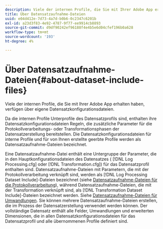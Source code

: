 ```yaml
---
description: Viele der internen Profile, die Sie mit Ihrer Adobe App erhalten haben, verfügen über eigene Datensatzkonfigurationsdateien.
title: Über Datensatzaufnahme-Dateien
uuid: e04d412e-7d73-4a7d-b0b6-0c2347c6201b
exl-id: a23d3f83-4e92-4787-9f77-ee9914cb8893
source-git-commit: d9df90242ef96188f4e4b5e6d04cfef196b0a628
workflow-type: tm+mt
source-wordcount: '193'
ht-degree: 4%

---
```


# Über Datensatzaufnahme-Dateien{#about-dataset-include-files}

Viele der internen Profile, die Sie mit Ihrer Adobe App erhalten haben, verfügen über eigene Datensatzkonfigurationsdateien.

Da die internen Profile Unterprofile des Datensatzprofils sind, enthalten ihre Datensatzkonfigurationsdateien Regeln, die zusätzliche Parameter für die Protokollverarbeitungs- oder Transformationsphasen der Datensatzerstellung bereitstellen. Die Datensatzkonfigurationsdateien für interne Profile und für von Ihnen erstellte geerbte Profile werden als Datensatzaufnahme-Dateien bezeichnet.

Eine Datensatzaufnahme-Datei enthält eine Untergruppe der Parameter, die in den Hauptkonfigurationsdateien des Datensatzes ( [!DNL Log Processing.cfg] oder [!DNL Transformation.cfg]) für das Datensatzprofil enthalten sind. Datensatzaufnahme-Dateien mit Parametern, die mit der Protokollverarbeitung verknüpft sind, werden als [!DNL Log Processing Dataset Include]-Dateien bezeichnet (siehe [Datensatzaufnahme-Dateien für die Protokollverarbeitung](../../../home/c-dataset-const-proc/c-dataset-inc-files/c-types-dataset-inc-files/c-log-proc-dataset-inc-files/c-log-proc-dataset-inc-files.md#concept-999475a22519432e98844622ca95b6ab)), während Datensatzaufnahme-Dateien, die mit der Transformation verknüpft sind, als [!DNL Transformation Dataset Include]-Dateien bezeichnet werden. Siehe [Datensatzaufnahme-Dateien für Umwandlungen](../../../home/c-dataset-const-proc/c-dataset-inc-files/c-types-dataset-inc-files/c-trans-dataset-inc-files.md#concept-c64aa78ed9ce40b8a0f4932c82ff5ace). Sie können mehrere Datensatzaufnahme-Dateien erstellen, die im Prozess der Datensatzerstellung verwendet werden können. Der vollständige Datensatz enthält alle Felder, Umwandlungen und erweiterten Dimensionen, die in allen Datensatzkonfigurationsdateien für das Datensatzprofil und alle übernommenen Profile definiert sind.
